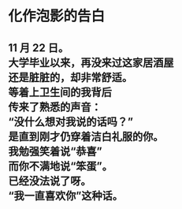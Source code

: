 # 化作泡影的告白

11 月 22 日。
\
大学毕业以来，再没来过这家居酒屋
\
还是脏脏的，却非常舒适。
\
等着上卫生间的我背后
\
传来了熟悉的声音：
\
“没什么想对我说的话吗？”
\
是直到刚才仍穿着洁白礼服的你。
\
我勉强笑着说“恭喜”
\
而你不满地说“笨蛋”。
\
已经没法说了呀。
\
“我一直喜欢你”这种话。
<br>
<br>
<br>
<br>
<br>
<br>
<br>
<br>
---
